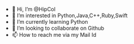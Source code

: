 - 👋 Hi, I’m @HipCol
- 👀 I’m interested in Python,Java,C++,Ruby,Swift
- 🌱 I’m currently learning Python 
- 💞️ I’m looking to collaborate on Github
- 📫 How to reach me via my Mail Id
